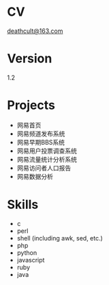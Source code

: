 CV
=========
deathcult@163.com

Version
======
1.2

Projects
======
- 网易首页
- 网易频道发布系统
- 网易早期BBS系统
- 网易用户投票调查系统
- 网易流量统计分析系统
- 网易访问者人口报告
- 网易数据分析

Skills
======
- c
- perl
- shell (including awk, sed, etc.)
- php
- python
- javascript
- ruby
- java
